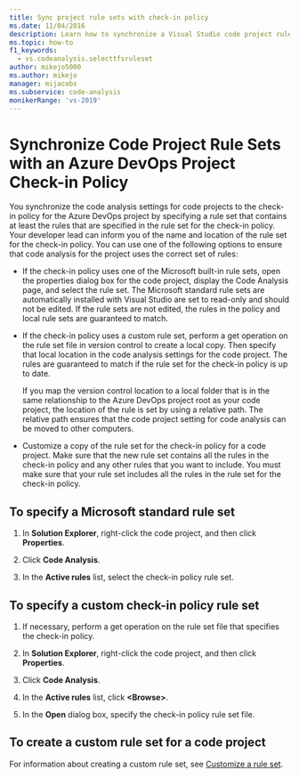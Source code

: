 ```yaml
---
title: Sync project rule sets with check-in policy
ms.date: 11/04/2016
description: Learn how to synchronize a Visual Studio code project rule set with an Azure DevOps project check-in policy.
ms.topic: how-to
f1_keywords: 
  - vs.codeanalysis.selecttfsruleset
author: mikejo5000
ms.author: mikejo
manager: mijacobs
ms.subservice: code-analysis
monikerRange: 'vs-2019'
---
```

# Synchronize Code Project Rule Sets with an Azure DevOps Project Check-in Policy

You synchronize the code analysis settings for code projects to the check-in policy for the Azure DevOps project by specifying a rule set that contains at least the rules that are specified in the rule set for the check-in policy. Your developer lead can inform you of the name and location of the rule set for the check-in policy. You can use one of the following options to ensure that code analysis for the project uses the correct set of rules:

- If the check-in policy uses one of the Microsoft built-in rule sets, open the properties dialog box for the code project, display the Code Analysis page, and select the rule set. The Microsoft standard rule sets are automatically installed with Visual Studio are set to read-only and should not be edited. If the rule sets are not edited, the rules in the policy and local rule sets are guaranteed to match.

- If the check-in policy uses a custom rule set, perform a get operation on the rule set file in version control to create a local copy. Then specify that local location in the code analysis settings for the code project. The rules are guaranteed to match if the rule set for the check-in policy is up to date.

     If you map the version control location to a local folder that is in the same relationship to the Azure DevOps project root as your code project, the location of the rule is set by using a relative path. The relative path ensures that the code project setting for code analysis can be moved to other computers.

- Customize a copy of the rule set for the check-in policy for a code project. Make sure that the new rule set contains all the rules in the check-in policy and any other rules that you want to include. You must make sure that your rule set includes all the rules in the rule set for the check-in policy.

## To specify a Microsoft standard rule set

1. In **Solution Explorer**, right-click the code project, and then click **Properties**.

2. Click **Code Analysis**.

3. In the **Active rules** list, select the check-in policy rule set.

## To specify a custom check-in policy rule set

1. If necessary, perform a get operation on the rule set file that specifies the check-in policy.

2. In **Solution Explorer**, right-click the code project, and then click **Properties**.

3. Click **Code Analysis**.

4. In the **Active rules** list, click **\<Browse>**.

5. In the **Open** dialog box, specify the check-in policy rule set file.

## To create a custom rule set for a code project

For information about creating a custom rule set, see [Customize a rule set](how-to-create-a-custom-rule-set.md).
